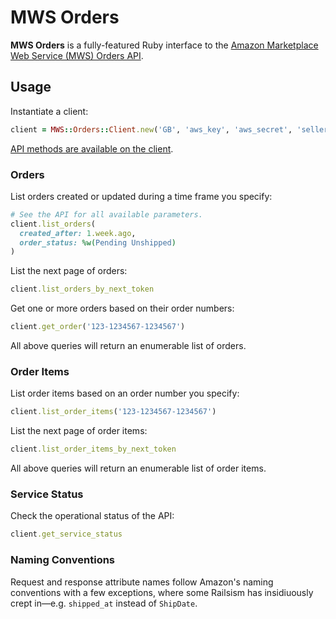# MWS Orders

**MWS Orders** is a fully-featured Ruby interface to the [Amazon Marketplace
Web Service (MWS) Orders API][1].

## Usage

Instantiate a client:

```ruby
client = MWS::Orders::Client.new('GB', 'aws_key', 'aws_secret', 'seller_id')
```

[API methods are available on the client][2].

### Orders

List orders created or updated during a time frame you specify:

```ruby
# See the API for all available parameters.
client.list_orders(
  created_after: 1.week.ago,
  order_status: %w(Pending Unshipped)
)
```

List the next page of orders:

```ruby
client.list_orders_by_next_token
```

Get one or more orders based on their order numbers:

```ruby
client.get_order('123-1234567-1234567')
```

All above queries will return an enumerable list of orders.

### Order Items

List order items based on an order number you specify:

```ruby
client.list_order_items('123-1234567-1234567')
```

List the next page of order items:

```ruby
client.list_order_items_by_next_token
```

All above queries will return an enumerable list of order items.

### Service Status

Check the operational status of the API:

```ruby
client.get_service_status
```

### Naming Conventions

Request and response attribute names follow Amazon's naming conventions with a
few exceptions, where some Railsism has insidiuously crept in&mdash;e.g.
`shipped_at` instead of `ShipDate`.

[1]: http://docs.developer.amazonservices.com/en_UK/orders/index.html
[2]: https://github.com/papercavalier/mws-orders/blob/master/lib/mws/orders/client.rb
